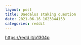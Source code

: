 ```yaml
--- 
layout: post 
title: Daedalus staking question 
date: 2021-06-16 1623844153 
categories: reddit 
--- 
```

https://redd.it/o1304p